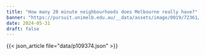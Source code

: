 ```yaml
---
title: "How many 20 minute neighbourhoods does Melbourne really have?"
banner: "https://pursuit.unimelb.edu.au/__data/assets/image/0019/72361/varieties/375w.jpg"
date: 2024-05-31
draft: false
---
```


{{< json_article file="data/p109374.json" >}}